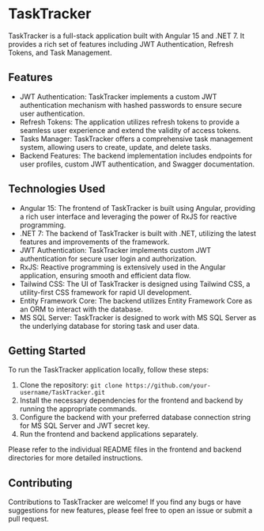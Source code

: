 # TaskTracker

TaskTracker is a full-stack application built with Angular 15 and .NET 7. It provides a rich set of features including JWT Authentication, Refresh Tokens, and Task Management.

## Features

- JWT Authentication: TaskTracker implements a custom JWT authentication mechanism with hashed passwords to ensure secure user authentication.
- Refresh Tokens: The application utilizes refresh tokens to provide a seamless user experience and extend the validity of access tokens.
- Tasks Manager: TaskTracker offers a comprehensive task management system, allowing users to create, update, and delete tasks.
- Backend Features: The backend implementation includes endpoints for user profiles, custom JWT authentication, and Swagger documentation.

## Technologies Used

- Angular 15: The frontend of TaskTracker is built using Angular, providing a rich user interface and leveraging the power of RxJS for reactive programming.
- .NET 7: The backend of TaskTracker is built with .NET, utilizing the latest features and improvements of the framework.
- JWT Authentication: TaskTracker implements custom JWT authentication for secure user login and authorization.
- RxJS: Reactive programming is extensively used in the Angular application, ensuring smooth and efficient data flow.
- Tailwind CSS: The UI of TaskTracker is designed using Tailwind CSS, a utility-first CSS framework for rapid UI development.
- Entity Framework Core: The backend utilizes Entity Framework Core as an ORM to interact with the database.
- MS SQL Server: TaskTracker is designed to work with MS SQL Server as the underlying database for storing task and user data.

## Getting Started

To run the TaskTracker application locally, follow these steps:

1. Clone the repository: `git clone https://github.com/your-username/TaskTracker.git`
2. Install the necessary dependencies for the frontend and backend by running the appropriate commands.
3. Configure the backend with your preferred database connection string for MS SQL Server and JWT secret key.
4. Run the frontend and backend applications separately.

Please refer to the individual README files in the frontend and backend directories for more detailed instructions.

## Contributing

Contributions to TaskTracker are welcome! If you find any bugs or have suggestions for new features, please feel free to open an issue or submit a pull request.

